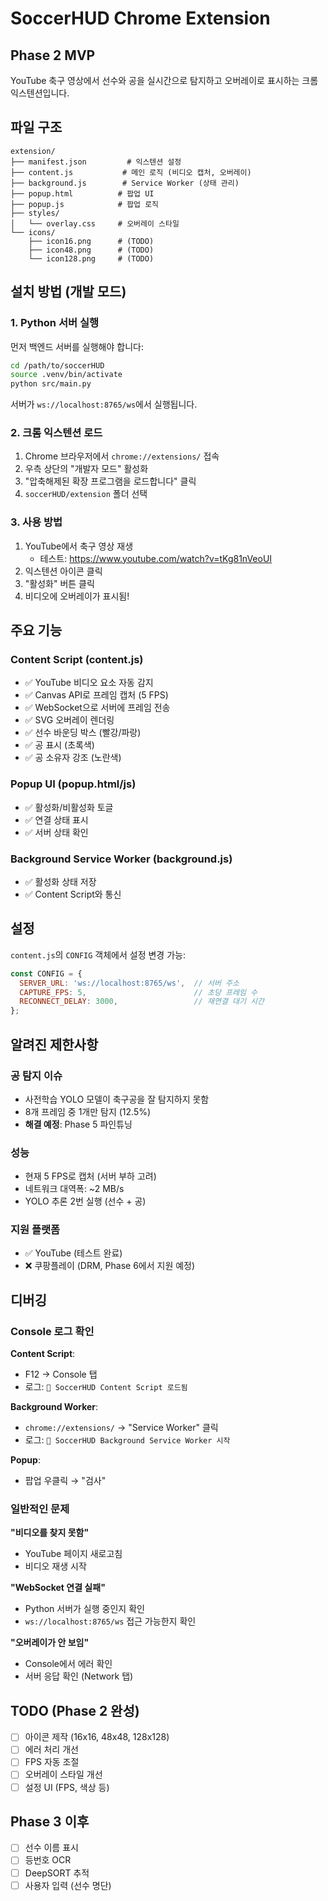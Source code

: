 # SoccerHUD Chrome Extension

## Phase 2 MVP

YouTube 축구 영상에서 선수와 공을 실시간으로 탐지하고 오버레이로 표시하는 크롬 익스텐션입니다.

## 파일 구조

```
extension/
├── manifest.json         # 익스텐션 설정
├── content.js           # 메인 로직 (비디오 캡처, 오버레이)
├── background.js        # Service Worker (상태 관리)
├── popup.html          # 팝업 UI
├── popup.js            # 팝업 로직
├── styles/
│   └── overlay.css     # 오버레이 스타일
└── icons/
    ├── icon16.png      # (TODO)
    ├── icon48.png      # (TODO)
    └── icon128.png     # (TODO)
```

## 설치 방법 (개발 모드)

### 1. Python 서버 실행

먼저 백엔드 서버를 실행해야 합니다:

```bash
cd /path/to/soccerHUD
source .venv/bin/activate
python src/main.py
```

서버가 `ws://localhost:8765/ws`에서 실행됩니다.

### 2. 크롬 익스텐션 로드

1. Chrome 브라우저에서 `chrome://extensions/` 접속
2. 우측 상단의 "개발자 모드" 활성화
3. "압축해제된 확장 프로그램을 로드합니다" 클릭
4. `soccerHUD/extension` 폴더 선택

### 3. 사용 방법

1. YouTube에서 축구 영상 재생
   - 테스트: https://www.youtube.com/watch?v=tKg81nVeoUI
2. 익스텐션 아이콘 클릭
3. "활성화" 버튼 클릭
4. 비디오에 오버레이가 표시됨!

## 주요 기능

### Content Script (content.js)

- ✅ YouTube 비디오 요소 자동 감지
- ✅ Canvas API로 프레임 캡처 (5 FPS)
- ✅ WebSocket으로 서버에 프레임 전송
- ✅ SVG 오버레이 렌더링
- ✅ 선수 바운딩 박스 (빨강/파랑)
- ✅ 공 표시 (초록색)
- ✅ 공 소유자 강조 (노란색)

### Popup UI (popup.html/js)

- ✅ 활성화/비활성화 토글
- ✅ 연결 상태 표시
- ✅ 서버 상태 확인

### Background Service Worker (background.js)

- ✅ 활성화 상태 저장
- ✅ Content Script와 통신

## 설정

`content.js`의 `CONFIG` 객체에서 설정 변경 가능:

```javascript
const CONFIG = {
  SERVER_URL: 'ws://localhost:8765/ws',  // 서버 주소
  CAPTURE_FPS: 5,                        // 초당 프레임 수
  RECONNECT_DELAY: 3000,                 // 재연결 대기 시간
};
```

## 알려진 제한사항

### 공 탐지 이슈
- 사전학습 YOLO 모델이 축구공을 잘 탐지하지 못함
- 8개 프레임 중 1개만 탐지 (12.5%)
- **해결 예정**: Phase 5 파인튜닝

### 성능
- 현재 5 FPS로 캡처 (서버 부하 고려)
- 네트워크 대역폭: ~2 MB/s
- YOLO 추론 2번 실행 (선수 + 공)

### 지원 플랫폼
- ✅ YouTube (테스트 완료)
- ❌ 쿠팡플레이 (DRM, Phase 6에서 지원 예정)

## 디버깅

### Console 로그 확인

**Content Script**:
- F12 → Console 탭
- 로그: `🎯 SoccerHUD Content Script 로드됨`

**Background Worker**:
- `chrome://extensions/` → "Service Worker" 클릭
- 로그: `🔧 SoccerHUD Background Service Worker 시작`

**Popup**:
- 팝업 우클릭 → "검사"

### 일반적인 문제

**"비디오를 찾지 못함"**
- YouTube 페이지 새로고침
- 비디오 재생 시작

**"WebSocket 연결 실패"**
- Python 서버가 실행 중인지 확인
- `ws://localhost:8765/ws` 접근 가능한지 확인

**"오버레이가 안 보임"**
- Console에서 에러 확인
- 서버 응답 확인 (Network 탭)

## TODO (Phase 2 완성)

- [ ] 아이콘 제작 (16x16, 48x48, 128x128)
- [ ] 에러 처리 개선
- [ ] FPS 자동 조절
- [ ] 오버레이 스타일 개선
- [ ] 설정 UI (FPS, 색상 등)

## Phase 3 이후

- [ ] 선수 이름 표시
- [ ] 등번호 OCR
- [ ] DeepSORT 추적
- [ ] 사용자 입력 (선수 명단)
